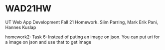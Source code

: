# WAD21HW
UT Web App Development Fall 21 Homework. Siim Parring, Mark Erik Pani, Hannes Kuslap

homework2: Task 6:
Instead of puting an image on json. You can put uri for a image on json and use that to get image
